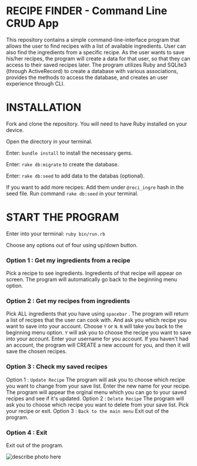 # RECIPE FINDER - Command Line CRUD App

This repository contains a simple command-line-interface program that allows the user to find recipes with a list of available ingredients. User can also find the ingredients from a specific recipe. As the user wants to save his/her recipes, the program will create a data for that user, so that they can access to their saved recipes later. The program utilizes Ruby and SQLite3 (through ActiveRecord) to create a database with various associations, provides the methods to access the database, and creates an user experience through CLI.

# INSTALLATION

Fork and clone the repository. You will need to have Ruby installed on your device.

Open the directory in your terminal.

Enter: `bundle install` to install the necessary gems.

Enter: `rake db:migrate` to create the database.

Enter: `rake db:seed` to add data to the databas (optional).

If you want to add more recipes:
Add them under `@reci_ingre` hash in the seed file.
Run command `rake db:seed` in your terminal.

# START THE PROGRAM

Enter into your terminal: `ruby bin/run.rb`

Choose any options out of four using up/down button.

### Option 1 : Get my ingredients from a recipe

 Pick a recipe to see ingredients.
 Ingredients of that recipe will appear on screen.
 The program will automatically go back to the beginning menu option.

### Option 2 : Get my recipes from ingredients
 Pick ALL ingredients that you have using `spacebar` .
 The program will return a list of recipes that the user can cook with.
 And ask you which recipe you want to save into your account. Choose `Y` or `N`.
 `N` will take you back to the beginning menu option.
 `Y` will ask you to choose the recipe you want to save into your account.
 Enter your username for you account.
 If you haven't had an account, the program will CREATE a new account for you, and then it will save the chosen recipes.

### Option 3 : Check my saved recipes
Option 1 : `Update Recipe`
 The program will ask you to choose which recipe you want to change from your save list.
 Enter the new name for your recipe.
 The program will appear the orginal menu which you can go to your saved recipes and see if it's updated.
Option 2 : `Delete Recipe`
 The program will ask you to choose which recipe you want to delete from your save list.
 Pick your recipe or exit.
Option 3 : `Back to the main menu`
 Exit out of the program.

### Option 4 : Exit
Exit out of the program.



![describe photo here](url)
